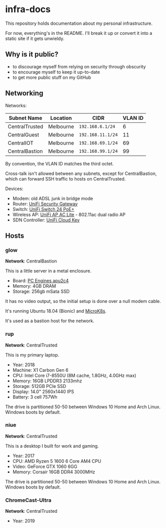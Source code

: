 # infra-docs

This repository holds documentation about my personal infrastructure.

For now, everything's in the README. I'll break it up or convert it into a
static site if it gets unwieldy.

## Why is it public?

* to discourage myself from relying on security through obscurity
* to encourage myself to keep it up-to-date
* to get more public stuff on my GitHub

## Networking

Networks:

| Subnet Name      | Location  | CIDR              | VLAN ID |
| ---------------- | ----------| ----------------- | ------- |
| CentralTrusted   | Melbourne | `192.168.6.1/24`  | 6       |
| CentralGuest     | Melbourne | `192.168.11.1/24` | 11      |
| CentralIOT       | Melbourne | `192.168.69.1/24` | 69      |
| CentralBastion   | Melbourne | `192.168.99.1/24` | 99      |

By convention, the VLAN ID matches the third octet.

Cross-talk isn't allowed between any subnets, except for CentralBastion, which
can forward SSH traffic to hosts on CentralTrusted.

Devices:

* Modem: old ADSL junk in bridge mode
* Router: [UniFi Security Gateway](https://www.ui.com/unifi-routing/usg/)
* Switch: [UniFi Switch 24 PoE+](https://www.ui.com/unifi-switching/unifi-switch-2448/)
* Wireless AP: [UniFi AP AC Lite](https://www.ui.com/unifi/unifi-ap-ac-lite/) - 802.11ac dual radio AP
* SDN Controller: [UniFi Cloud Key](https://www.ui.com/unifi/unifi-cloud-key/)

## Hosts

### glow

**Network**: CentralBastion

This is a little server in a metal enclosure.

* Board: [PC Engines apu2c4](https://pcengines.ch/apu2c4.htm)
* Memory: 4GB DRAM
* Storage: 256gb mSata SSD

It has no video output, so the initial setup is done over a null modem cable.

It's running Ubuntu 18.04 (Bionic) and [MicroK8s](https://microk8s.io/).

It's used as a bastion host for the network.

### rup

**Network**: CentralTrusted

This is my primary laptop.

* Year: 2018
* Machine: X1 Carbon Gen 6
* CPU: Intel Core i7-8550U (8M cache, 1.8GHz, 4.0GHz max)
* Memory: 16GB LPDDR3 2133mhz
* Storage: 512GB PCIe SSD
* Display: 14.0" 2560x1440 IPS
* Battery: 3 cell 757Wh

The drive is partitioned 50-50 between Windows 10 Home and Arch Linux. Windows
boots by default.

### niue

**Network**: CentralTrusted

This is a desktop I built for work and gaming.

* Year: 2017
* CPU: AMD Ryzen 5 1600 6 Core AM4 CPU
* Video: GeForce GTX 1060 6GG
* Memory: Corsair 16GB DDR4 3000MHz

The drive is partitioned 50-50 between Windows 10 Home and Arch Linux. Windows
boots by default.

### ChromeCast-Ultra

**Network**: CentralTrusted

* Year: 2019
